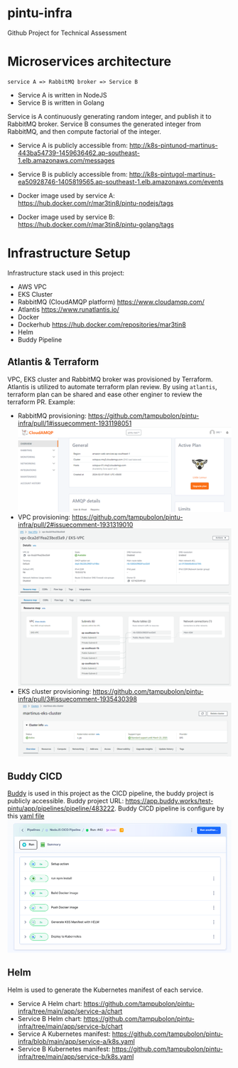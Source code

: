 # pintu-infra
Github Project for Technical Assessment

#
# Microservices architecture
`service A => RabbitMQ broker => Service B`

- Service A is written in NodeJS
- Service B is written in Golang

Service is A continuously generating random integer, and publish it to RabbitMQ broker.
Service B consumes the generated integer from RabbitMQ, and then compute factorial of the integer.

- Service A is publicly accessible from: http://k8s-pintunod-martinus-443ba54739-1459636462.ap-southeast-1.elb.amazonaws.com/messages
- Service B is publicly accessible from: http://k8s-pintugol-martinus-ea50928746-1405819565.ap-southeast-1.elb.amazonaws.com/events

- Docker image used by service A: https://hub.docker.com/r/mar3tin8/pintu-nodejs/tags
- Docker image used by service B: https://hub.docker.com/r/mar3tin8/pintu-golang/tags


#
# Infrastructure Setup
Infrastructure stack used in this project:
- AWS VPC
- EKS Cluster
- RabbitMQ (CloudAMQP platform) https://www.cloudamqp.com/
- Atlantis https://www.runatlantis.io/
- Docker
- Dockerhub https://hub.docker.com/repositories/mar3tin8
- Helm
- Buddy Pipeline

## Atlantis & Terraform
VPC, EKS cluster and RabbitMQ broker was provisioned by Terraform.
Atlantis is utilized to automate terraform plan review. By using `atlantis`, terraform plan can be shared and ease other enginer to review the terraform PR.
Example:
- RabbitMQ provisioning: https://github.com/tampubolon/pintu-infra/pull/1#issuecomment-1931198051
![alt text](images/rmq.png)
- VPC provisioning: https://github.com/tampubolon/pintu-infra/pull/2#issuecomment-1931319010
![alt text](images/vpc-1.png)
![alt text](images/vpc-2.png)
- EKS cluster provisioning: https://github.com/tampubolon/pintu-infra/pull/3#issuecomment-1935430398
![alt text](images/eks.png)

## Buddy CICD
[Buddy](https://app.buddy.works/test-pintu/app/pipelines/pipeline/483222) is used in this project as the CICD pipeline, the buddy project is publicly accessible. Buddy project URL: https://app.buddy.works/test-pintu/app/pipelines/pipeline/483222. Buddy CICD pipeline is configure by this [yaml file](https://github.com/tampubolon/pintu-infra/blob/main/buddy.yaml)
![alt text](images/buddy.png)


## Helm
Helm is used to generate the Kubernetes manifest of each service.
- Service A Helm chart: https://github.com/tampubolon/pintu-infra/tree/main/app/service-a/chart
- Service B Helm chart: https://github.com/tampubolon/pintu-infra/tree/main/app/service-b/chart
- Service A Kubernetes manifest: https://github.com/tampubolon/pintu-infra/blob/main/app/service-a/k8s.yaml
- Service B Kubernetes manifest: https://github.com/tampubolon/pintu-infra/tree/main/app/service-b/k8s.yaml